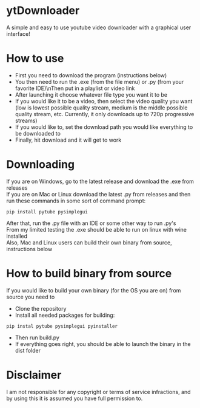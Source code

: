 # ytDownloader
A simple and easy to use youtube video downloader with a graphical user interface!
# How to use
- First you need to download the program (instructions below)
- You then need to run the .exe (from the file menu) or .py (from your favorite IDE)\nThen put in a playlist or video link
- After launching it choose whatever file type you want it to be
- If you would like it to be a video, then select the video quality you want (low is lowest possible quality stream, medium is the middle possible quality stream, etc. Currently, it only downloads up to 720p progressive streams)
- If you would like to, set the download path you would like everything to be downloaded to
- Finally, hit download and it will get to work
# Downloading
If you are on Windows, go to the latest release and download the .exe from releases\
If you are on Mac or Linux download the latest .py from releases and then run these commands in some sort of command prompt:
```
pip install pytube pysimplegui
```
After that, run the .py file with an IDE or some other way to run .py's\
From my limited testing the .exe should be able to run on linux with wine installed\
Also, Mac and Linux users can build their own binary from source, instructions below
# How to build binary from source
If you would like to build your own binary (for the OS you are on) from source you need to
- Clone the repository
- Install all needed packages for building:
```
pip instal pytube pysimplegui pyinstaller
```
- Then run build.py
- If everything goes right, you should be able to launch the binary in the dist folder
# Disclaimer
I am not responsible for any copyright or terms of service infractions, and by using this it is assumed you have full permission to.
